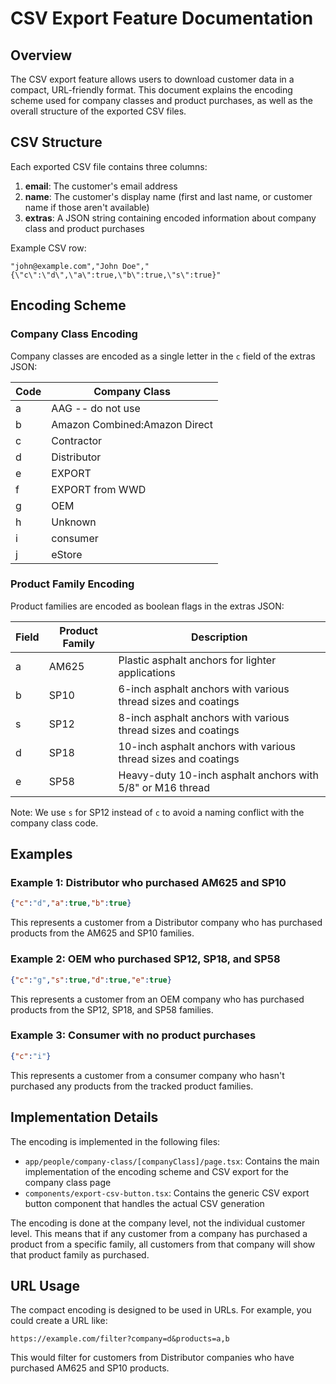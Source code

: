 # CSV Export Feature Documentation

## Overview

The CSV export feature allows users to download customer data in a compact, URL-friendly format. This document explains the encoding scheme used for company classes and product purchases, as well as the overall structure of the exported CSV files.

## CSV Structure

Each exported CSV file contains three columns:

1. **email**: The customer's email address
2. **name**: The customer's display name (first and last name, or customer name if those aren't available)
3. **extras**: A JSON string containing encoded information about company class and product purchases

Example CSV row:
```
"john@example.com","John Doe","{\"c\":\"d\",\"a\":true,\"b\":true,\"s\":true}"
```

## Encoding Scheme

### Company Class Encoding

Company classes are encoded as a single letter in the `c` field of the extras JSON:

| Code | Company Class |
|------|---------------|
| a | AAG -- do not use |
| b | Amazon Combined:Amazon Direct |
| c | Contractor |
| d | Distributor |
| e | EXPORT |
| f | EXPORT from WWD |
| g | OEM |
| h | Unknown |
| i | consumer |
| j | eStore |

### Product Family Encoding

Product families are encoded as boolean flags in the extras JSON:

| Field | Product Family | Description |
|-------|---------------|-------------|
| a | AM625 | Plastic asphalt anchors for lighter applications |
| b | SP10 | 6-inch asphalt anchors with various thread sizes and coatings |
| s | SP12 | 8-inch asphalt anchors with various thread sizes and coatings |
| d | SP18 | 10-inch asphalt anchors with various thread sizes and coatings |
| e | SP58 | Heavy-duty 10-inch asphalt anchors with 5/8" or M16 thread |

Note: We use `s` for SP12 instead of `c` to avoid a naming conflict with the company class code.

## Examples

### Example 1: Distributor who purchased AM625 and SP10

```json
{"c":"d","a":true,"b":true}
```

This represents a customer from a Distributor company who has purchased products from the AM625 and SP10 families.

### Example 2: OEM who purchased SP12, SP18, and SP58

```json
{"c":"g","s":true,"d":true,"e":true}
```

This represents a customer from an OEM company who has purchased products from the SP12, SP18, and SP58 families.

### Example 3: Consumer with no product purchases

```json
{"c":"i"}
```

This represents a customer from a consumer company who hasn't purchased any products from the tracked product families.

## Implementation Details

The encoding is implemented in the following files:

- `app/people/company-class/[companyClass]/page.tsx`: Contains the main implementation of the encoding scheme and CSV export for the company class page
- `components/export-csv-button.tsx`: Contains the generic CSV export button component that handles the actual CSV generation

The encoding is done at the company level, not the individual customer level. This means that if any customer from a company has purchased a product from a specific family, all customers from that company will show that product family as purchased.

## URL Usage

The compact encoding is designed to be used in URLs. For example, you could create a URL like:

```
https://example.com/filter?company=d&products=a,b
```

This would filter for customers from Distributor companies who have purchased AM625 and SP10 products.
